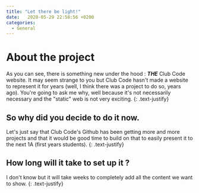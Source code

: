 ```yaml
---
title: "Let there be light!"
date:   2020-05-29 22:58:56 +0200
categories:
  - General
---
```


# About the project

As you can see, there is something new under the hood : ***THE*** Club Code website.
It may seem strange to you but Club Code hasn't made a website to represent it for years (well, I think there was a project to do so, years ago). You're going to ask me why, well because it's not necessarily necessary and the "static" web is not very exciting.
{: .text-justify}


## So why did you decide to do it now.

Let's just say that Club Code's Github has been getting more and more projects and that it would be good time to build on that to easily present it to the next 1A (first years students).
{: .text-justify}

## How long will it take to set up it ?

I don't know but it will take weeks to completely add all the content we want to show.
{: .text-justify}

